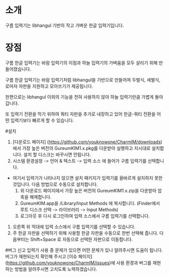 # 소개
구름 입력기는 libhangul 기반의 작고 가벼운 한글 입력기입니다.

# 장점
구름 한글 입력기는 바람 입력기의 이점과 하늘 입력기의 가벼움을 모두 살리기 위해 만들어졌습니다.

구름 한글 입력기는 바람 입력기처럼 libhangul을 기반으로 만들어져 두벌식, 세벌식, 로마자 자판을 지원하고 모아쓰기가 제공됩니다.

한편으로는 libhangul 이외의 기능을 전혀 사용하지 않아 하늘 입력기만큼 가볍게 돌아갑니다.

또 입력기 전환을 막기 위하여 쿼티 자판을 추가로 내장하고 있어 한글-쿼티 전환을 어떤 입력기보다 빠르게 할 수 있습니다.

#설치
1. [다운로드 페이지] (https://github.com/youknowone/CharmIM/downloads)에서 가장 높은 버전의 GureumKIM1.x.pkg를 다운받아 실행하고 지시대로 설치합니다. 설치 할 디스크는 바꾸시면 안됩니다.
1. 시스템 환경설정 -> 언어 & 텍스트 -> 입력 소스 에 들어가 구름 입력기를 선택합니다.
 * 여기서 입력기가 나타나지 않으면 설치 패키지가 입력기를 올바르게 설치하지 못한 것입니다. 다음 방법으로 수동으로 설치합니다.
   1. 위 다운로드 페이지에서 가장 높은 버전의 GureumKIM1.x.zip을 다운받아 압축을 해제합니다.
   1. GureumKIM.app을 /Library/Input Methods 에 복사합니다. (Finder에서 루트 디스크 선택 -> 라이브러리 -> Input Methods)
   1. 로그아웃 후 다시 로그인하여 입력 소스에서 구름 입력기를 선택합니다.
1. 오른쪽 위 막대에 입력 소스에서 구름 입력기를 선택할 수 있습니다.
1. 주 한글 자판을 선택하기 위해 사용할 한글 자판을 수동으로 한번 선택해 줍니다. 다음부터는 Shift+Space 로 자동으로 선택한 자판으로 이동합니다.

#버그 신고
입력기 사용 중 문제가 있으면 어떤 문제가 있나 알려주시면 도움이 됩니다. 버그가 재현되는지 확인해 주시고 [이슈 페이지] (https://github.com/youknowone/CharmIM/issues)에 사용 환경과 버그를 재현하는 방법을 알려주시면 고치도록 노력하겠습니다.
